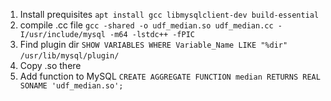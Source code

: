 1. Install prequisites
    `apt install gcc libmysqlclient-dev build-essential`
2. compile .cc file
    `gcc -shared -o udf_median.so udf_median.cc -I/usr/include/mysql -m64 -lstdc++ -fPIC`
3. Find plugin dir
    `SHOW VARIABLES WHERE Variable_Name LIKE "%dir"`
    `/usr/lib/mysql/plugin/`
4. Copy .so there
5. Add function to MySQL
    `CREATE AGGREGATE FUNCTION median RETURNS REAL SONAME 'udf_median.so';`